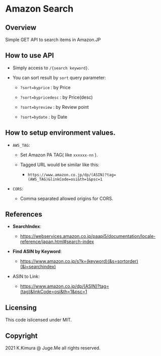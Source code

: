 # Amazon Search

## Overview

Simple GET API to search items in Amazon.JP


## How to use API

- Simply access to `/{search keyword}`.

- You can sort result by `sort` query parameter:

  - `?sort=byprice` : by Price

  - `?sort=bypricedesc` : by Price(desc)

  - `?sort=byreview` : by Review point

  - `?sort=bydate` : by Date


## How to setup environment values.

- `AWS_TAG`:

  - Set Amazon PA TAG( like `xxxxxx-nn` ).

  - Tagged URL would be similar like this:

    - `https://www.amazon.co.jp/dp/(ASIN)?tag=(AWS_TAG)&linkCode=osi&th=1&psc=1`

- `CORS`:

  - Comma separated allowed origins for CORS.


## References

- **SearchIndex**: 

  - https://webservices.amazon.co.jp/paapi5/documentation/locale-reference/japan.html#search-index


- **Find ASIN by Keyword**: 

  - https://www.amazon.co.jp/s?k=(keyword)(&s=sortorder)(&i=searchindex)

- ASIN to Link:

  - https://www.amazon.co.jp/dp/(ASIN)?tag=(tag)&linkCode=osi&th=1&psc=1



## Licensing

This code islicensed under MIT.


## Copyright

2021 K.Kimura @ Juge.Me all rights reserved.



